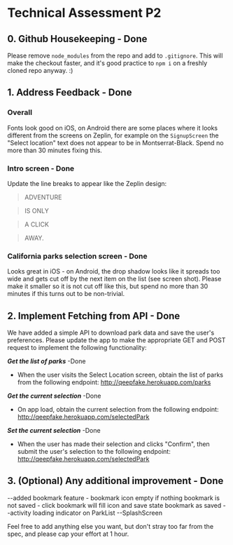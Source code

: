 # Technical Assessment P2

## 0. Github Housekeeping - Done

Please remove `node_modules` from the repo and add to `.gitignore`. This will make the checkout faster, and it's good practice to `npm i` on a freshly cloned repo anyway. :)

## 1. Address Feedback - Done

### Overall

Fonts look good on iOS, on Android there are some places where it looks different from the screens on Zeplin, for example on the `SignupScreen` the "Select location" text does not appear to be in Montserrat-Black.  Spend no more than 30 minutes fixing this.

### Intro screen - Done

Update the line breaks to appear like the Zeplin design:

> ADVENTURE

> IS ONLY

> A CLICK

> AWAY.

### California parks selection screen - Done

Looks great in iOS - on Android, the drop shadow looks like it spreads too wide and gets cut off by the next item on the list (see screen shot).  Please make it smaller so it is not cut off like this, but spend no more than 30 minutes if this turns out to be non-trivial.

## 2. Implement Fetching from API - Done

We have added a simple API to download park data and save the user's preferences.  Please update the app to make the appropriate GET and POST request to implement the following functionality:

***Get the list of parks*** -Done

- When the user visits the Select Location screen, obtain the list of parks from the following endpoint: http://qeepfake.herokuapp.com/parks

***Get the current selection*** -Done

- On app load, obtain the current selection from the following endpoint: http://qeepfake.herokuapp.com/selectedPark

***Set the current selection*** -Done

- When the user has made their selection and clicks "Confirm", then submit the user's selection to the following endpoint: http://qeepfake.herokuapp.com/selectedPark

## 3. (Optional) Any additional improvement - Done

--added bookmark feature
    - bookmark icon empty if nothing bookmark is not saved
    - click bookmark will fill icon and save state bookmark as saved
--activity loading indicator on ParkList
--SplashScreen

Feel free to add anything else you want, but don't stray too far from the spec, and please cap your effort at 1 hour.
